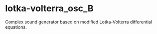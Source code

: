 # lotka-volterra_osc_B
Complex sound generator based on modified Lotka-Volterra differential equations.
